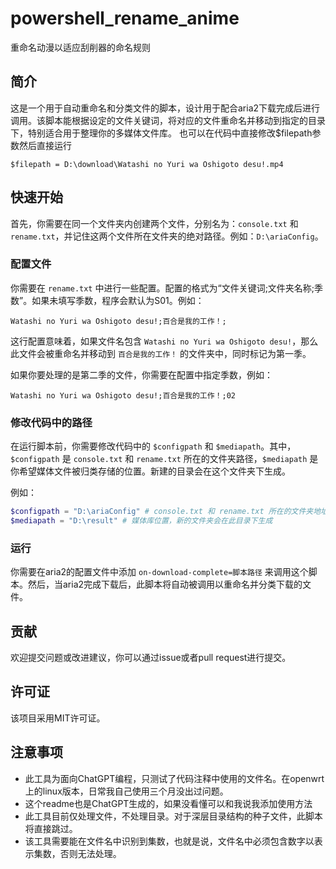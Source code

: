 # powershell_rename_anime
重命名动漫以适应刮削器的命名规则

## 简介

这是一个用于自动重命名和分类文件的脚本，设计用于配合aria2下载完成后进行调用。该脚本能根据设定的文件关键词，将对应的文件重命名并移动到指定的目录下，特别适合用于整理你的多媒体文件库。
也可以在代码中直接修改$filepath参数然后直接运行
```
$filepath = D:\download\Watashi no Yuri wa Oshigoto desu!.mp4
```

## 快速开始

首先，你需要在同一个文件夹内创建两个文件，分别名为：`console.txt` 和 `rename.txt`，并记住这两个文件所在文件夹的绝对路径。例如：`D:\ariaConfig`。

### 配置文件

你需要在 `rename.txt` 中进行一些配置。配置的格式为“文件关键词;文件夹名称;季数”。如果未填写季数，程序会默认为S01。例如：

```
Watashi no Yuri wa Oshigoto desu!;百合是我的工作！;
```

这行配置意味着，如果文件名包含 `Watashi no Yuri wa Oshigoto desu!`，那么此文件会被重命名并移动到 `百合是我的工作！` 的文件夹中，同时标记为第一季。

如果你要处理的是第二季的文件，你需要在配置中指定季数，例如：

```
Watashi no Yuri wa Oshigoto desu!;百合是我的工作！;02
```

### 修改代码中的路径

在运行脚本前，你需要修改代码中的 `$configpath` 和 `$mediapath`。其中，`$configpath` 是 `console.txt` 和 `rename.txt` 所在的文件夹路径，`$mediapath` 是你希望媒体文件被归类存储的位置。新建的目录会在这个文件夹下生成。

例如：

```ps1
$configpath = "D:\ariaConfig" # console.txt 和 rename.txt 所在的文件夹地址
$mediapath = "D:\result" # 媒体库位置，新的文件夹会在此目录下生成
```

### 运行

你需要在aria2的配置文件中添加 `on-download-complete=脚本路径` 来调用这个脚本。然后，当aria2完成下载后，此脚本将自动被调用以重命名并分类下载的文件。

## 贡献

欢迎提交问题或改进建议，你可以通过issue或者pull request进行提交。

## 许可证

该项目采用MIT许可证。

## 注意事项

- 此工具为面向ChatGPT编程，只测试了代码注释中使用的文件名。在openwrt上的linux版本，日常我自己使用三个月没出过问题。
- 这个readme也是ChatGPT生成的，如果没看懂可以和我说我添加使用方法
- 此工具目前仅处理文件，不处理目录。对于深层目录结构的种子文件，此脚本将直接跳过。
- 该工具需要能在文件名中识别到集数，也就是说，文件名中必须包含数字以表示集数，否则无法处理。
